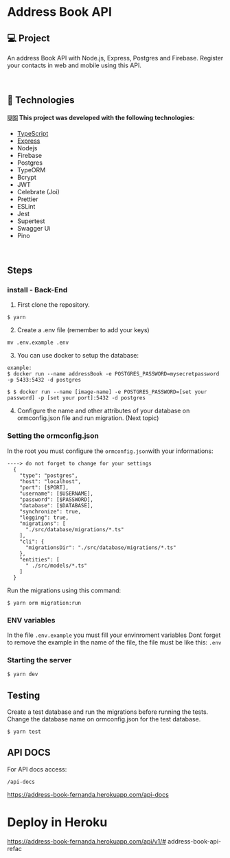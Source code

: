 # Address Book API

## :computer: Project
An address Book API with Node.js, Express, Postgres and Firebase.
Register your contacts in web and mobile using this API.
</br>

</br>

## :rocket: Technologies

#### :us: This project was developed with the following technologies:

- [TypeScript](https://github.com/Microsoft/TypeScript)
- [Express](https://github.com/expressjs/express)
- Nodejs
- Firebase
- Postgres
- TypeORM
- Bcrypt
- JWT
- Celebrate (Joi)
- Prettier
- ESLint
- Jest
- Supertest
- Swagger Ui
- Pino


</br>


## Steps


### install - Back-End

1. First clone the repository.
```
$ yarn 
```

2. Create a .env file (remember to add your keys)

```
mv .env.example .env
```

3. You can use docker to setup the database:
```
example:
$ docker run --name addressBook -e POSTGRES_PASSWORD=mysecretpassword -p 5433:5432 -d postgres

$ $ docker run --name [image-name] -e POSTGRES_PASSWORD=[set your password] -p [set your port]:5432 -d postgres

```

4. Configure the name and other attributes of your database on ormconfig.json file and run migration. (Next topic)

### Setting the ormconfig.json
In the root you must configure the ```ormconfig.json```with your informations:

```
----> do not forget to change for your settings
  {
    "type": "postgres",
    "host": "localhost",
    "port": [$PORT],
    "username": [$USERNAME],
    "password": [$PASSWORD], 
    "database": [$DATABASE],
    "synchronize": true,
    "logging": true,
    "migrations": [
      "./src/database/migrations/*.ts"
    ],
    "cli": {
      "migrationsDir": "./src/database/migrations/*.ts"
    },
    "entities": [
      " ./src/models/*.ts"
    ]
  }
```
Run the migrations using this command:
```
$ yarn orm migration:run
```

### ENV variables 
In the file ```.env.example``` you must fill your envinroment variables
Dont forget to remove the example in the name of the file, the file must be like this: ```.env```


### Starting the server

```
$ yarn dev
```

## Testing

Create a test database and run the migrations before running the tests. Change the database name on ormconfig.json for the test database.

```
$ yarn test
```

## API DOCS

For API docs access:
```
/api-docs
```

https://address-book-fernanda.herokuapp.com/api-docs

# Deploy in Heroku

https://address-book-fernanda.herokuapp.com/api/v1/# address-book-api-refac

